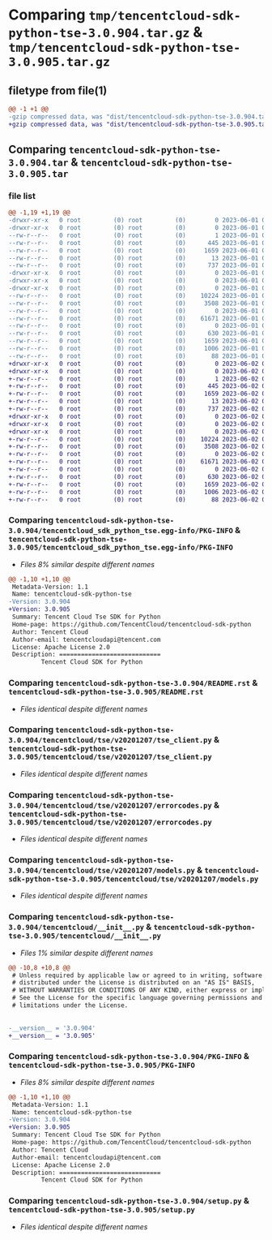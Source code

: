 # Comparing `tmp/tencentcloud-sdk-python-tse-3.0.904.tar.gz` & `tmp/tencentcloud-sdk-python-tse-3.0.905.tar.gz`

## filetype from file(1)

```diff
@@ -1 +1 @@
-gzip compressed data, was "dist/tencentcloud-sdk-python-tse-3.0.904.tar", last modified: Thu Jun  1 02:50:00 2023, max compression
+gzip compressed data, was "dist/tencentcloud-sdk-python-tse-3.0.905.tar", last modified: Fri Jun  2 00:43:08 2023, max compression
```

## Comparing `tencentcloud-sdk-python-tse-3.0.904.tar` & `tencentcloud-sdk-python-tse-3.0.905.tar`

### file list

```diff
@@ -1,19 +1,19 @@
-drwxr-xr-x   0 root         (0) root         (0)        0 2023-06-01 02:50:00.000000 tencentcloud-sdk-python-tse-3.0.904/
-drwxr-xr-x   0 root         (0) root         (0)        0 2023-06-01 02:50:00.000000 tencentcloud-sdk-python-tse-3.0.904/tencentcloud_sdk_python_tse.egg-info/
--rw-r--r--   0 root         (0) root         (0)        1 2023-06-01 02:50:00.000000 tencentcloud-sdk-python-tse-3.0.904/tencentcloud_sdk_python_tse.egg-info/dependency_links.txt
--rw-r--r--   0 root         (0) root         (0)      445 2023-06-01 02:50:00.000000 tencentcloud-sdk-python-tse-3.0.904/tencentcloud_sdk_python_tse.egg-info/SOURCES.txt
--rw-r--r--   0 root         (0) root         (0)     1659 2023-06-01 02:50:00.000000 tencentcloud-sdk-python-tse-3.0.904/tencentcloud_sdk_python_tse.egg-info/PKG-INFO
--rw-r--r--   0 root         (0) root         (0)       13 2023-06-01 02:50:00.000000 tencentcloud-sdk-python-tse-3.0.904/tencentcloud_sdk_python_tse.egg-info/top_level.txt
--rw-r--r--   0 root         (0) root         (0)      737 2023-06-01 02:50:00.000000 tencentcloud-sdk-python-tse-3.0.904/README.rst
-drwxr-xr-x   0 root         (0) root         (0)        0 2023-06-01 02:50:00.000000 tencentcloud-sdk-python-tse-3.0.904/tencentcloud/
-drwxr-xr-x   0 root         (0) root         (0)        0 2023-06-01 02:50:00.000000 tencentcloud-sdk-python-tse-3.0.904/tencentcloud/tse/
-drwxr-xr-x   0 root         (0) root         (0)        0 2023-06-01 02:50:00.000000 tencentcloud-sdk-python-tse-3.0.904/tencentcloud/tse/v20201207/
--rw-r--r--   0 root         (0) root         (0)    10224 2023-06-01 02:50:00.000000 tencentcloud-sdk-python-tse-3.0.904/tencentcloud/tse/v20201207/tse_client.py
--rw-r--r--   0 root         (0) root         (0)     3508 2023-06-01 02:50:00.000000 tencentcloud-sdk-python-tse-3.0.904/tencentcloud/tse/v20201207/errorcodes.py
--rw-r--r--   0 root         (0) root         (0)        0 2023-06-01 02:50:00.000000 tencentcloud-sdk-python-tse-3.0.904/tencentcloud/tse/v20201207/__init__.py
--rw-r--r--   0 root         (0) root         (0)    61671 2023-06-01 02:50:00.000000 tencentcloud-sdk-python-tse-3.0.904/tencentcloud/tse/v20201207/models.py
--rw-r--r--   0 root         (0) root         (0)        0 2023-06-01 02:50:00.000000 tencentcloud-sdk-python-tse-3.0.904/tencentcloud/tse/__init__.py
--rw-r--r--   0 root         (0) root         (0)      630 2023-06-01 02:50:00.000000 tencentcloud-sdk-python-tse-3.0.904/tencentcloud/__init__.py
--rw-r--r--   0 root         (0) root         (0)     1659 2023-06-01 02:50:00.000000 tencentcloud-sdk-python-tse-3.0.904/PKG-INFO
--rw-r--r--   0 root         (0) root         (0)     1006 2023-06-01 02:50:00.000000 tencentcloud-sdk-python-tse-3.0.904/setup.py
--rw-r--r--   0 root         (0) root         (0)       88 2023-06-01 02:50:00.000000 tencentcloud-sdk-python-tse-3.0.904/setup.cfg
+drwxr-xr-x   0 root         (0) root         (0)        0 2023-06-02 00:43:08.000000 tencentcloud-sdk-python-tse-3.0.905/
+drwxr-xr-x   0 root         (0) root         (0)        0 2023-06-02 00:43:08.000000 tencentcloud-sdk-python-tse-3.0.905/tencentcloud_sdk_python_tse.egg-info/
+-rw-r--r--   0 root         (0) root         (0)        1 2023-06-02 00:43:08.000000 tencentcloud-sdk-python-tse-3.0.905/tencentcloud_sdk_python_tse.egg-info/dependency_links.txt
+-rw-r--r--   0 root         (0) root         (0)      445 2023-06-02 00:43:08.000000 tencentcloud-sdk-python-tse-3.0.905/tencentcloud_sdk_python_tse.egg-info/SOURCES.txt
+-rw-r--r--   0 root         (0) root         (0)     1659 2023-06-02 00:43:08.000000 tencentcloud-sdk-python-tse-3.0.905/tencentcloud_sdk_python_tse.egg-info/PKG-INFO
+-rw-r--r--   0 root         (0) root         (0)       13 2023-06-02 00:43:08.000000 tencentcloud-sdk-python-tse-3.0.905/tencentcloud_sdk_python_tse.egg-info/top_level.txt
+-rw-r--r--   0 root         (0) root         (0)      737 2023-06-02 00:43:08.000000 tencentcloud-sdk-python-tse-3.0.905/README.rst
+drwxr-xr-x   0 root         (0) root         (0)        0 2023-06-02 00:43:08.000000 tencentcloud-sdk-python-tse-3.0.905/tencentcloud/
+drwxr-xr-x   0 root         (0) root         (0)        0 2023-06-02 00:43:08.000000 tencentcloud-sdk-python-tse-3.0.905/tencentcloud/tse/
+drwxr-xr-x   0 root         (0) root         (0)        0 2023-06-02 00:43:08.000000 tencentcloud-sdk-python-tse-3.0.905/tencentcloud/tse/v20201207/
+-rw-r--r--   0 root         (0) root         (0)    10224 2023-06-02 00:43:08.000000 tencentcloud-sdk-python-tse-3.0.905/tencentcloud/tse/v20201207/tse_client.py
+-rw-r--r--   0 root         (0) root         (0)     3508 2023-06-02 00:43:08.000000 tencentcloud-sdk-python-tse-3.0.905/tencentcloud/tse/v20201207/errorcodes.py
+-rw-r--r--   0 root         (0) root         (0)        0 2023-06-02 00:43:08.000000 tencentcloud-sdk-python-tse-3.0.905/tencentcloud/tse/v20201207/__init__.py
+-rw-r--r--   0 root         (0) root         (0)    61671 2023-06-02 00:43:08.000000 tencentcloud-sdk-python-tse-3.0.905/tencentcloud/tse/v20201207/models.py
+-rw-r--r--   0 root         (0) root         (0)        0 2023-06-02 00:43:08.000000 tencentcloud-sdk-python-tse-3.0.905/tencentcloud/tse/__init__.py
+-rw-r--r--   0 root         (0) root         (0)      630 2023-06-02 00:43:08.000000 tencentcloud-sdk-python-tse-3.0.905/tencentcloud/__init__.py
+-rw-r--r--   0 root         (0) root         (0)     1659 2023-06-02 00:43:08.000000 tencentcloud-sdk-python-tse-3.0.905/PKG-INFO
+-rw-r--r--   0 root         (0) root         (0)     1006 2023-06-02 00:43:08.000000 tencentcloud-sdk-python-tse-3.0.905/setup.py
+-rw-r--r--   0 root         (0) root         (0)       88 2023-06-02 00:43:08.000000 tencentcloud-sdk-python-tse-3.0.905/setup.cfg
```

### Comparing `tencentcloud-sdk-python-tse-3.0.904/tencentcloud_sdk_python_tse.egg-info/PKG-INFO` & `tencentcloud-sdk-python-tse-3.0.905/tencentcloud_sdk_python_tse.egg-info/PKG-INFO`

 * *Files 8% similar despite different names*

```diff
@@ -1,10 +1,10 @@
 Metadata-Version: 1.1
 Name: tencentcloud-sdk-python-tse
-Version: 3.0.904
+Version: 3.0.905
 Summary: Tencent Cloud Tse SDK for Python
 Home-page: https://github.com/TencentCloud/tencentcloud-sdk-python
 Author: Tencent Cloud
 Author-email: tencentcloudapi@tencent.com
 License: Apache License 2.0
 Description: ============================
         Tencent Cloud SDK for Python
```

### Comparing `tencentcloud-sdk-python-tse-3.0.904/README.rst` & `tencentcloud-sdk-python-tse-3.0.905/README.rst`

 * *Files identical despite different names*

### Comparing `tencentcloud-sdk-python-tse-3.0.904/tencentcloud/tse/v20201207/tse_client.py` & `tencentcloud-sdk-python-tse-3.0.905/tencentcloud/tse/v20201207/tse_client.py`

 * *Files identical despite different names*

### Comparing `tencentcloud-sdk-python-tse-3.0.904/tencentcloud/tse/v20201207/errorcodes.py` & `tencentcloud-sdk-python-tse-3.0.905/tencentcloud/tse/v20201207/errorcodes.py`

 * *Files identical despite different names*

### Comparing `tencentcloud-sdk-python-tse-3.0.904/tencentcloud/tse/v20201207/models.py` & `tencentcloud-sdk-python-tse-3.0.905/tencentcloud/tse/v20201207/models.py`

 * *Files identical despite different names*

### Comparing `tencentcloud-sdk-python-tse-3.0.904/tencentcloud/__init__.py` & `tencentcloud-sdk-python-tse-3.0.905/tencentcloud/__init__.py`

 * *Files 1% similar despite different names*

```diff
@@ -10,8 +10,8 @@
 # Unless required by applicable law or agreed to in writing, software
 # distributed under the License is distributed on an "AS IS" BASIS,
 # WITHOUT WARRANTIES OR CONDITIONS OF ANY KIND, either express or implied.
 # See the License for the specific language governing permissions and
 # limitations under the License.
 
 
-__version__ = '3.0.904'
+__version__ = '3.0.905'
```

### Comparing `tencentcloud-sdk-python-tse-3.0.904/PKG-INFO` & `tencentcloud-sdk-python-tse-3.0.905/PKG-INFO`

 * *Files 8% similar despite different names*

```diff
@@ -1,10 +1,10 @@
 Metadata-Version: 1.1
 Name: tencentcloud-sdk-python-tse
-Version: 3.0.904
+Version: 3.0.905
 Summary: Tencent Cloud Tse SDK for Python
 Home-page: https://github.com/TencentCloud/tencentcloud-sdk-python
 Author: Tencent Cloud
 Author-email: tencentcloudapi@tencent.com
 License: Apache License 2.0
 Description: ============================
         Tencent Cloud SDK for Python
```

### Comparing `tencentcloud-sdk-python-tse-3.0.904/setup.py` & `tencentcloud-sdk-python-tse-3.0.905/setup.py`

 * *Files identical despite different names*


